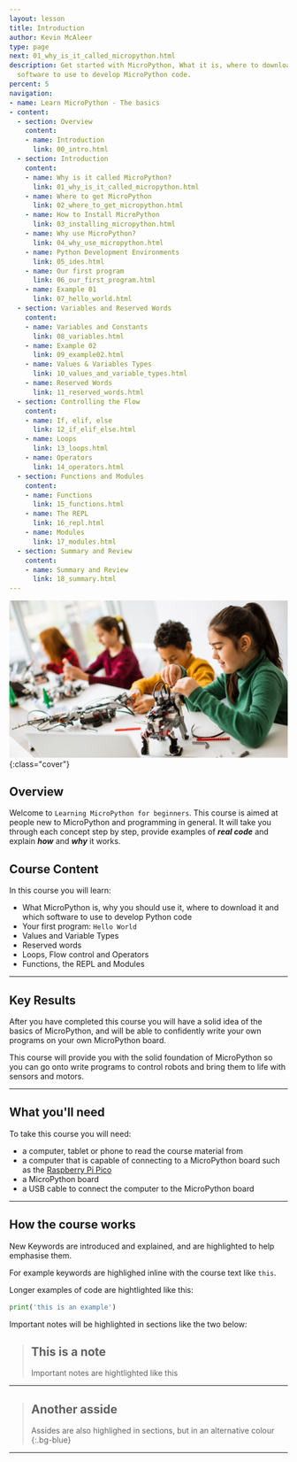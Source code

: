 ```yaml
---
layout: lesson
title: Introduction
author: Kevin McAleer
type: page
next: 01_why_is_it_called_micropython.html
description: Get started with MicroPython, What it is, where to download it and which
  software to use to develop MicroPython code.
percent: 5
navigation:
- name: Learn MicroPython - The basics
- content:
  - section: Overview
    content:
    - name: Introduction
      link: 00_intro.html
  - section: Introduction
    content:
    - name: Why is it called MicroPython?
      link: 01_why_is_it_called_micropython.html
    - name: Where to get MicroPython
      link: 02_where_to_get_micropython.html
    - name: How to Install MicroPython
      link: 03_installing_micropython.html
    - name: Why use MicroPython?
      link: 04_why_use_micropython.html
    - name: Python Development Environments
      link: 05_ides.html
    - name: Our first program
      link: 06_our_first_program.html
    - name: Example 01
      link: 07_hello_world.html
  - section: Variables and Reserved Words
    content:
    - name: Variables and Constants
      link: 08_variables.html
    - name: Example 02
      link: 09_example02.html
    - name: Values & Variables Types
      link: 10_values_and_variable_types.html
    - name: Reserved Words
      link: 11_reserved_words.html
  - section: Controlling the Flow
    content:
    - name: If, elif, else
      link: 12_if_elif_else.html
    - name: Loops
      link: 13_loops.html
    - name: Operators
      link: 14_operators.html
  - section: Functions and Modules
    content:
    - name: Functions
      link: 15_functions.html
    - name: The REPL
      link: 16_repl.html
    - name: Modules
      link: 17_modules.html
  - section: Summary and Review
    content:
    - name: Summary and Review
      link: 18_summary.html
---
```



![Cover photo of students in a classroom](assets/cover.jpg){:class="cover"}
## Overview

Welcome to `Learning MicroPython for beginners`. This course is aimed at people new to MicroPython and programming in general. It will take you through each concept step by step, provide examples of ***real code*** and explain ***how*** and ***why*** it works.

## Course Content

In this course you will learn:

* What MicroPython is, why you should use it, where to download it and which software to use to develop Python code
* Your first program: `Hello World`
* Values and Variable Types
* Reserved words
* Loops, Flow control and Operators
* Functions, the REPL and Modules

---

## Key Results

After you have completed this course you will have a solid idea of the basics of MicroPython, and will be able to confidently write your own programs on your own MicroPython board. 

This course will provide you with the solid foundation of MicroPython so you can go onto write programs to control robots and bring them to life with sensors and motors.

---
## What you'll need

To take this course you will need:

* a computer, tablet or phone to read the course material from
* a computer that is capable of connecting to a MicroPython board such as the [Raspberry Pi Pico](https://www.raspberrypi.com)
* a MicroPython board
* a USB cable to connect the computer to the MicroPython board

---

## How the course works

New Keywords are introduced and explained, and are highlighted to help emphasise them. 

For example keywords are highlighed inline with the course text like `this`.

Longer examples of code are hightlighted like this:

```python
print('this is an example')
```

Important notes will be highlighted in sections like the two below:

> ## This is a note
>
> Important notes are hightlighted like this

---

> ## Another asside
>
> Assides are also highlighed in sections, but in an alternative colour
{:.bg-blue}

---
